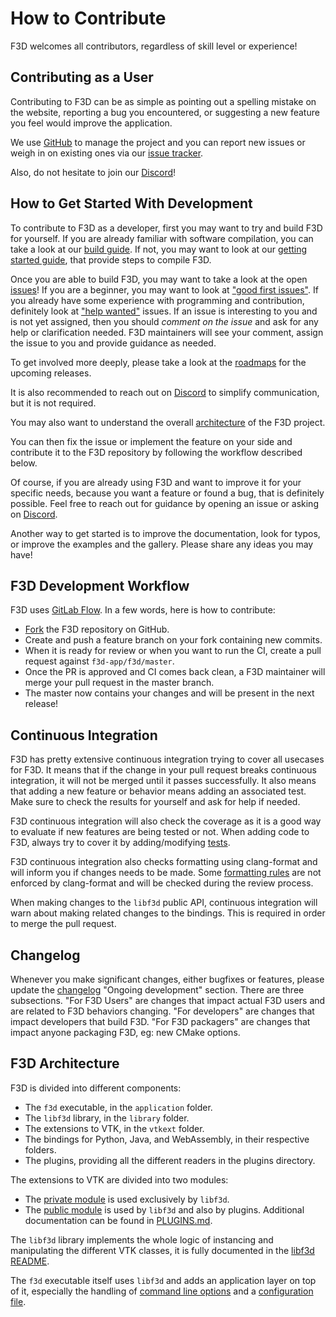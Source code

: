 # How to Contribute

F3D welcomes all contributors, regardless of skill level or experience!

## Contributing as a User

Contributing to F3D can be as simple as pointing out a spelling mistake on the website,
reporting a bug you encountered, or suggesting a new feature you feel would improve the application.

We use [GitHub](https://github.com/f3d-app/f3d) to manage the project and you can report new issues or weigh
in on existing ones via our [issue tracker](https://github.com/f3d-app/f3d/issues).

Also, do not hesitate to join our [Discord](https://discord.f3d.app)!

## How to Get Started With Development

To contribute to F3D as a developer, first you may want to try and build F3D for yourself.
If you are already familiar with software compilation, you can take a look at our [build guide](doc/dev/BUILD.md).
If not, you may want to look at our [getting started guide](doc/dev/GETTING_STARTED.md), that provide steps to compile F3D.

Once you are able to build F3D, you may want to take a look at the open [issues](https://github.com/f3d-app/f3d/issues)!
If you are a beginner, you may want to look at ["good first issues"](https://github.com/f3d-app/f3d/issues?q=is%3Aopen+is%3Aissue+label%3A%22good+first+issue%22).
If you already have some experience with programming and contribution, definitely look at ["help wanted"](https://github.com/f3d-app/f3d/issues?q=is%3Aopen+is%3Aissue+label%3A%22help+wanted%22) issues.
If an issue is interesting to you and is not yet assigned, then you should _comment on the issue_ and ask for any help or clarification needed.
F3D maintainers will see your comment, assign the issue to you and provide guidance as needed.

To get involved more deeply, please take a look at the [roadmaps](doc/dev/ROADMAPS_AND_RELEASES.md) for the upcoming releases.

It is also recommended to reach out on [Discord](https://discord.f3d.app) to simplify communication, but it is not required.

You may also want to understand the overall [architecture](doc/dev/ARCHITECTURE.md) of the F3D project.

You can then fix the issue or implement the feature on your side and contribute it to the F3D repository by following the workflow described below.

Of course, if you are already using F3D and want to improve it for your specific needs, because you want a feature or found a bug,
that is definitely possible. Feel free to reach out for guidance by opening an issue or asking on [Discord](https://discord.f3d.app).

Another way to get started is to improve the documentation, look for typos, or improve the examples and the gallery. Please share any ideas you may have!

## F3D Development Workflow

F3D uses [GitLab Flow](https://about.gitlab.com/topics/version-control/what-is-gitlab-flow/). In a few words, here is how to contribute:

- [Fork](https://github.com/f3d-app/f3d/fork) the F3D repository on GitHub.
- Create and push a feature branch on your fork containing new commits.
- When it is ready for review or when you want to run the CI, create a pull request against `f3d-app/f3d/master`.
- Once the PR is approved and CI comes back clean, a F3D maintainer will merge your pull request in the master branch.
- The master now contains your changes and will be present in the next release!

## Continuous Integration

F3D has pretty extensive continuous integration trying to cover all usecases for F3D.
It means that if the change in your pull request breaks continuous integration, it will not be merged until it passes successfully.
It also means that adding a new feature or behavior means adding an associated test.
Make sure to check the results for yourself and ask for help if needed.

F3D continuous integration will also check the coverage as it is a good way to evaluate if new features are being tested or not.
When adding code to F3D, always try to cover it by adding/modifying [tests](doc/dev/TESTING.md).

F3D continuous integration also checks formatting using clang-format and will inform you if changes needs to be made.
Some [formatting rules](doc/dev/CODING_STYLE.md) are not enforced by clang-format and will be checked during the review process.

When making changes to the `libf3d` public API, continuous integration will warn about making related changes to the bindings.
This is required in order to merge the pull request.

## Changelog

Whenever you make significant changes, either bugfixes or features, please update the [changelog](doc/CHANGELOG.md) "Ongoing development" section.
There are three subsections. "For F3D Users" are changes that impact actual F3D users and are related to F3D behaviors changing. "For developers" are changes
that impact developers that build F3D. "For F3D packagers" are changes that impact anyone packaging F3D, eg: new CMake options.

## F3D Architecture

F3D is divided into different components:

- The `f3d` executable, in the `application` folder.
- The `libf3d` library, in the `library` folder.
- The extensions to VTK, in the `vtkext` folder.
- The bindings for Python, Java, and WebAssembly, in their respective folders.
- The plugins, providing all the different readers in the plugins directory.

The extensions to VTK are divided into two modules:

- The [private module](vtkext/private) is used exclusively by `libf3d`.
- The [public module](vtkext/public) is used by `libf3d` and also by plugins. Additional documentation can be found in [PLUGINS.md](doc/libf3d/PLUGINS.md).

The `libf3d` library implements the whole logic of instancing and manipulating the different VTK classes, it is fully documented in the [libf3d README](doc/libf3d/README_LIBF3D.md).

The `f3d` executable itself uses `libf3d` and adds an application layer on top of it, especially the handling of [command line options](doc/user/OPTIONS.md)
and a [configuration file](doc/user/CONFIGURATION_FILE.md).
